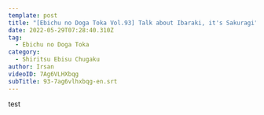 ```yaml
---
template: post
title: "[Ebichu no Doga Toka Vol.93] Talk about Ibaraki, it's Sakuragi"
date: 2022-05-29T07:28:40.310Z
tag:
  - Ebichu no Doga Toka
category:
  - Shiritsu Ebisu Chugaku
author: Irsan
videoID: 7Ag6VLHXbqg
subTitle: 93-7ag6vlhxbqg-en.srt
---
```

test